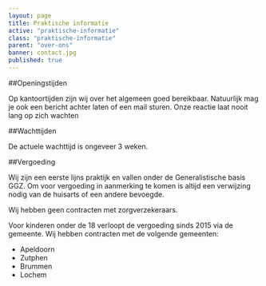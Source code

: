 ```yaml
---
layout: page
title: Praktische informatie
active: "praktische-informatie"
class: "praktische-informatie"
parent: "over-ons"
banner: contact.jpg
published: true
---
```



##Openingstijden

Op kantoortijden zijn wij over het algemeen goed bereikbaar. Natuurlijk mag je ook een bericht achter laten of een mail sturen. Onze reactie laat nooit lang op zich wachten

##Wachttijden

De actuele wachttijd is ongeveer 3 weken.

##Vergoeding

Wij zijn een eerste lijns praktijk en vallen onder de Generalistische basis GGZ. Om voor vergoeding in aanmerking te komen is altijd een verwijzing nodig van de huisarts of een andere bevoegde.

Wij hebben geen contracten met zorgverzekeraars.

Voor kinderen onder de 18 verloopt de vergoeding sinds 2015 via de gemeente. Wij hebben contracten met de volgende gemeenten:

* Apeldoorn 
* Zutphen
* Brummen
* Lochem
